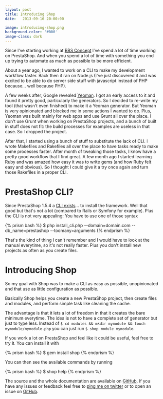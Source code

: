 ```yaml
---
layout: post
title: Introducing Shop
date:   2013-09-16 20:00:00

image: introducing-shop.png
background-color: '#000'
image-class: dark
---
```


Since I've starting working at [BBS Concept](http://bbsconcept.com) I've spend a lot of time working on PrestaShop. And when you spend a lot of time with something you end up trying to automate as much as possible to be more efficient.

About a year ago, I wanted to work on a CLI to make my development workflow faster. Back then it ran on Node.js (I've just discovered it and was excited to be able to do server side stuff with javascript instead of PHP because... well because PHP).

A few weeks after, Google revealed [Yeoman](http://yeoman.io). I got an early access to it and found it pretty good, particularly the generators. So I decided to re-write my tool (that wasn't even finished) to make it a Yeoman generator. But Yeoman is very opinionated and blocked me in some actions I wanted to do. Plus, Yeoman was built mainly for web apps and use Grunt all over the place. I don't use Grunt when working on PrestaShop projects, and a bunch of built in stuff does not fit: the build processes for examples are useless in that case. So I dropped the project.

After that, I started using a bunch of stuff to substitute the lack of CLI. I wrote Makefiles and Rakefiles all over the place to have tasks ready to make some processes faster. After month of tweaking those tasks, I know have a pretty good workflow that I find great. A few month ago I started learning Ruby and was amazed how easy it was to write gems (and how Ruby felt easy and obvious). So I thought I could give it a try once again and turn those Rakefiles in a proper CLI.

# PrestaShop CLI?
Since PrestaShop 1.5.4 a [CLI exists](http://doc.prestashop.com/display/PS15/Installing+PrestaShop+using+the+command+line)... to install the framework. Well that good but that's not a lot (compared to Rails or Symfony for example). Plus the CLI is not very appealing: You have to use one of those syntax

{% prism bash %}
$ php install_cli.php --domain=domain.com --db_name=prestashop --toomany=arguments
{% endprism %}

That's the kind of thing I can't remember and I would have to look at the manual everytime, so it's not really faster. Plus you don't install new projects as often as you create files.

# Introducing Shop
So my goal with Shop was to make a CLI as easy as possible, unopinionated and that use as little configuration as possible.

Basically Shop helps you create a new PrestaShop project, then create files and modules, and perform simple task like cleaning the cache.

The advantage is that it lets a lot of freedom in that it creates the bare minimum everytime. The idea is not to have a complete set of generator but just to type less. Instead of `$ cd modules && mkdir mymodule && touch mymodule/mymodule.php` you can just run `$ shop module mymodule`.

If you work a lot on PrestaShop and feel like it could be useful, feel free to try it. You can install it with

{% prism bash %}
$ gem install shop
{% endprism %}

You can then see the available commands by running

{% prism bash %}
$ shop help
{% endprism %}

The source and the whole documentation are available on [GitHub](https://github.com/romainberger/shop). If you have any issues or feedback feel free to [ping me on twitter](http://twitter.com/romain__berger) or to open an issue on [GitHub](https://github.com/romainberger/shop/issues).
